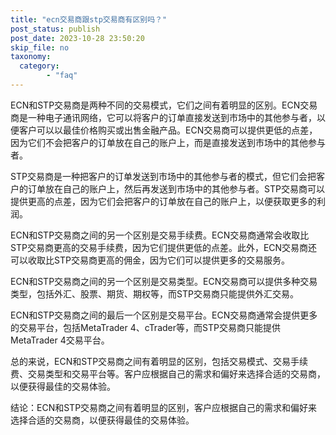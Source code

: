 ```yaml
---
title: "ecn交易商跟stp交易商有区别吗？"
post_status: publish
post_date: 2023-10-28 23:50:20
skip_file: no
taxonomy:
  category:
        - "faq"
---
```


ECN和STP交易商是两种不同的交易模式，它们之间有着明显的区别。ECN交易商是一种电子通讯网络，它可以将客户的订单直接发送到市场中的其他参与者，以便客户可以以最佳价格购买或出售金融产品。ECN交易商可以提供更低的点差，因为它们不会把客户的订单放在自己的账户上，而是直接发送到市场中的其他参与者。

STP交易商是一种把客户的订单发送到市场中的其他参与者的模式，但它们会把客户的订单放在自己的账户上，然后再发送到市场中的其他参与者。STP交易商可以提供更高的点差，因为它们会把客户的订单放在自己的账户上，以便获取更多的利润。

ECN和STP交易商之间的另一个区别是交易手续费。ECN交易商通常会收取比STP交易商更高的交易手续费，因为它们提供更低的点差。此外，ECN交易商还可以收取比STP交易商更高的佣金，因为它们可以提供更多的交易服务。

ECN和STP交易商之间的另一个区别是交易类型。ECN交易商可以提供多种交易类型，包括外汇、股票、期货、期权等，而STP交易商只能提供外汇交易。

ECN和STP交易商之间的最后一个区别是交易平台。ECN交易商通常会提供更多的交易平台，包括MetaTrader 4、cTrader等，而STP交易商只能提供MetaTrader 4交易平台。

总的来说，ECN和STP交易商之间有着明显的区别，包括交易模式、交易手续费、交易类型和交易平台等。客户应根据自己的需求和偏好来选择合适的交易商，以便获得最佳的交易体验。

结论：ECN和STP交易商之间有着明显的区别，客户应根据自己的需求和偏好来选择合适的交易商，以便获得最佳的交易体验。
